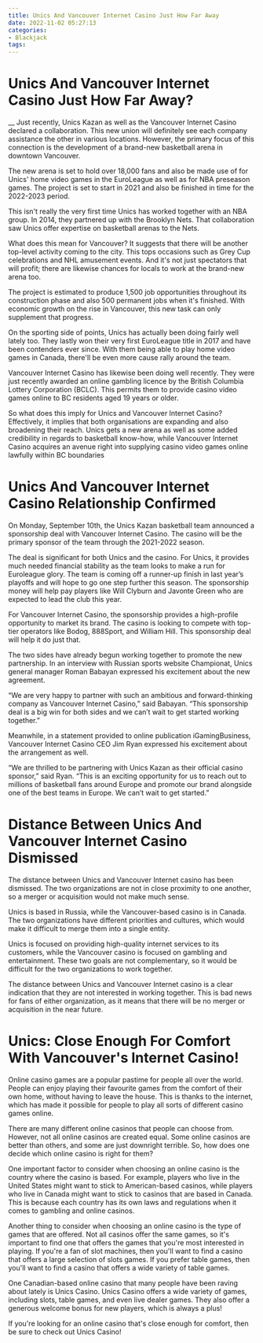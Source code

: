 ```yaml
---
title: Unics And Vancouver Internet Casino Just How Far Away
date: 2022-11-02 05:27:13
categories:
- Blackjack
tags:
---
```



#  Unics And Vancouver Internet Casino Just How Far Away?

__ Just recently, Unics Kazan as well as the Vancouver Internet Casino declared a collaboration. This new union will definitely see each company assistance the other in various locations. However, the primary focus of this connection is the development of a brand-new basketball arena in downtown Vancouver. 

The new arena is set to hold over 18,000 fans and also be made use of for Unics' home video games in the EuroLeague as well as for NBA preseason games. The project is set to start in 2021 and also be finished in time for the 2022-2023 period. 

This isn't really the very first time Unics has worked together with an NBA group. In 2014, they partnered up with the Brooklyn Nets. That collaboration saw Unics offer expertise on basketball arenas to the Nets. 

What does this mean for Vancouver? It suggests that there will be another top-level activity coming to the city. This tops occasions such as Grey Cup celebrations and NHL amusement events. And it's not just spectators that will profit; there are likewise chances for locals to work at the brand-new arena too. 

The project is estimated to produce 1,500 job opportunities throughout its construction phase and also 500 permanent jobs when it's finished. With economic growth on the rise in Vancouver, this new task can only supplement that progress. 

On the sporting side of points, Unics has actually been doing fairly well lately too. They lastly won their very first EuroLeague title in 2017 and have been contenders ever since. With them being able to play home video games in Canada, there'll be even more cause rally around the team. 

Vancouver Internet Casino has likewise been doing well recently. They were just recently awarded an online gambling licence by the British Columbia Lottery Corporation (BCLC). This permits them to provide casino video games online to BC residents aged 19 years or older. 

 So what does this imply for Unics and Vancouver Internet Casino? Effectively, it implies that both organisations are expanding and also broadening their reach. Unics gets a new arena as well as some added credibility in regards to basketball know-how, while Vancouver Internet Casino acquires an avenue right into supplying casino video games online lawfully within BC boundaries

#  Unics And Vancouver Internet Casino Relationship Confirmed

On Monday, September 10th, the Unics Kazan basketball team announced a sponsorship deal with Vancouver Internet Casino. The casino will be the primary sponsor of the team through the 2021-2022 season.

The deal is significant for both Unics and the casino. For Unics, it provides much needed financial stability as the team looks to make a run for Euroleague glory. The team is coming off a runner-up finish in last year’s playoffs and will hope to go one step further this season. The sponsorship money will help pay players like Will Clyburn and Javonte Green who are expected to lead the club this year.

For Vancouver Internet Casino, the sponsorship provides a high-profile opportunity to market its brand. The casino is looking to compete with top-tier operators like Bodog, 888Sport, and William Hill. This sponsorship deal will help it do just that.

The two sides have already begun working together to promote the new partnership. In an interview with Russian sports website Championat, Unics general manager Roman Babayan expressed his excitement about the new agreement.

“We are very happy to partner with such an ambitious and forward-thinking company as Vancouver Internet Casino,” said Babayan. “This sponsorship deal is a big win for both sides and we can’t wait to get started working together.”

Meanwhile, in a statement provided to online publication iGamingBusiness, Vancouver Internet Casino CEO Jim Ryan expressed his excitement about the arrangement as well.

“We are thrilled to be partnering with Unics Kazan as their official casino sponsor,” said Ryan. “This is an exciting opportunity for us to reach out to millions of basketball fans around Europe and promote our brand alongside one of the best teams in Europe. We can’t wait to get started.”

#  Distance Between Unics And Vancouver Internet Casino Dismissed

The distance between Unics and Vancouver Internet casino has been dismissed. The two organizations are not in close proximity to one another, so a merger or acquisition would not make much sense.

Unics is based in Russia, while the Vancouver-based casino is in Canada. The two organizations have different priorities and cultures, which would make it difficult to merge them into a single entity.

Unics is focused on providing high-quality internet services to its customers, while the Vancouver casino is focused on gambling and entertainment. These two goals are not complementary, so it would be difficult for the two organizations to work together.

The distance between Unics and Vancouver Internet casino is a clear indication that they are not interested in working together. This is bad news for fans of either organization, as it means that there will be no merger or acquisition in the near future.

#  Unics: Close Enough For Comfort With Vancouver's Internet Casino!

Online casino games are a popular pastime for people all over the world. People can enjoy playing their favourite games from the comfort of their own home, without having to leave the house. This is thanks to the internet, which has made it possible for people to play all sorts of different casino games online.

There are many different online casinos that people can choose from. However, not all online casinos are created equal. Some online casinos are better than others, and some are just downright terrible. So, how does one decide which online casino is right for them?

One important factor to consider when choosing an online casino is the country where the casino is based. For example, players who live in the United States might want to stick to American-based casinos, while players who live in Canada might want to stick to casinos that are based in Canada. This is because each country has its own laws and regulations when it comes to gambling and online casinos.

Another thing to consider when choosing an online casino is the type of games that are offered. Not all casinos offer the same games, so it's important to find one that offers the games that you're most interested in playing. If you're a fan of slot machines, then you'll want to find a casino that offers a large selection of slots games. If you prefer table games, then you'll want to find a casino that offers a wide variety of table games.

One Canadian-based online casino that many people have been raving about lately is Unics Casino. Unics Casino offers a wide variety of games, including slots, table games, and even live dealer games. They also offer a generous welcome bonus for new players, which is always a plus!

If you're looking for an online casino that's close enough for comfort, then be sure to check out Unics Casino!